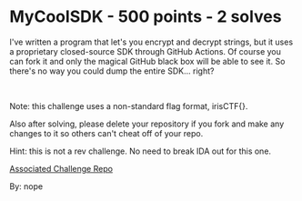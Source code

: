 # MyCoolSDK - 500 points - 2 solves
I've written a program that let's you encrypt and decrypt strings, but it uses a proprietary closed-source SDK through GitHub Actions. Of course you can fork it and only the magical GitHub black box will be able to see it. So there's no way you could dump the entire SDK... right?

&nbsp;

Note: this challenge uses a non-standard flag format, irisCTF{}.

Also after solving, please delete your repository if you fork and make any changes to it so others can't cheat off of your repo.

Hint: this is not a rev challenge. No need to break IDA out for this one.

[Associated Challenge Repo](https://github.com/IrisSec/MyCoolEncryptor/)

By: nope
